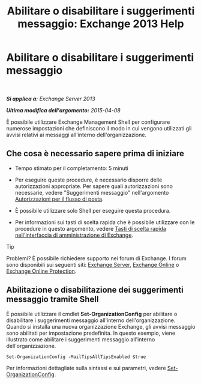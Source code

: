 ﻿---
title: 'Abilitare o disabilitare i suggerimenti messaggio: Exchange 2013 Help'
TOCTitle: Abilitare o disabilitare i suggerimenti messaggio
ms:assetid: 11ad3848-f303-4ad5-a21d-9b0883db4bda
ms:mtpsurl: https://technet.microsoft.com/it-it/library/JJ649321(v=EXCHG.150)
ms:contentKeyID: 50480022
ms.date: 05/22/2018
mtps_version: v=EXCHG.150
ms.translationtype: MT
---

# Abilitare o disabilitare i suggerimenti messaggio

 

_**Si applica a:** Exchange Server 2013_

_**Ultima modifica dell'argomento:** 2015-04-08_

È possibile utilizzare Exchange Management Shell per configurare numerose impostazioni che definiscono il modo in cui vengono utilizzati gli avvisi relativi ai messaggi all'interno dell'organizzazione.

## Che cosa è necessario sapere prima di iniziare

  - Tempo stimato per il completamento: 5 minuti

  - Per eseguire queste procedure, è necessario disporre delle autorizzazioni appropriate. Per sapere quali autorizzazioni sono necessarie, vedere "Suggerimenti messaggio" nell'argomento [Autorizzazioni per il flusso di posta](mail-flow-permissions-exchange-2013-help.md).

  - È possibile utilizzare solo Shell per eseguire questa procedura.

  - Per informazioni sui tasti di scelta rapida che è possibile utilizzare con le procedure in questo argomento, vedere [Tasti di scelta rapida nell'interfaccia di amministrazione di Exchange](keyboard-shortcuts-in-the-exchange-admin-center-exchange-online-protection-help.md).


> [!TIP]
> Problemi? È possibile richiedere supporto nei forum di Exchange. I forum sono disponibili sui seguenti siti: <A href="https://go.microsoft.com/fwlink/p/?linkid=60612">Exchange Server</A>, <A href="https://go.microsoft.com/fwlink/p/?linkid=267542">Exchange Online</A> o <A href="https://go.microsoft.com/fwlink/p/?linkid=285351">Exchange Online Protection</A>.



## Abilitazione o disabilitazione dei suggerimenti messaggio tramite Shell

È possibile utilizzare il cmdlet **Set-OrganizationConfig** per abilitare o disabilitare i suggerimenti messaggio all'interno dell'organizzazione. Quando si installa una nuova organizzazione Exchange, gli avvisi messaggio sono abilitati per impostazione predefinita. In questo esempio, viene illustrato come abilitare i suggerimenti messaggio all'interno dell'organizzazione.

    Set-OrganizationConfig -MailTipsAllTipsEnabled $true

Per informazioni dettagliate sulla sintassi e sui parametri, vedere [Set-OrganizationConfig](https://technet.microsoft.com/it-it/library/aa997443\(v=exchg.150\)).

